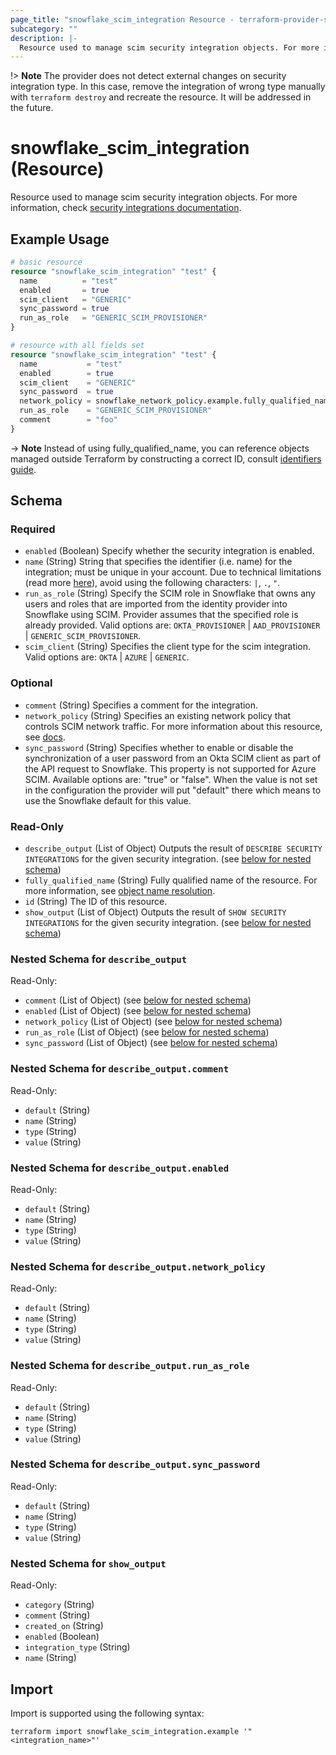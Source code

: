 ```yaml
---
page_title: "snowflake_scim_integration Resource - terraform-provider-snowflake"
subcategory: ""
description: |-
  Resource used to manage scim security integration objects. For more information, check security integrations documentation https://docs.snowflake.com/en/sql-reference/sql/create-security-integration-scim.
---
```


!> **Note** The provider does not detect external changes on security integration type. In this case, remove the integration of wrong type manually with `terraform destroy` and recreate the resource. It will be addressed in the future.

# snowflake_scim_integration (Resource)

Resource used to manage scim security integration objects. For more information, check [security integrations documentation](https://docs.snowflake.com/en/sql-reference/sql/create-security-integration-scim).

## Example Usage

```terraform
# basic resource
resource "snowflake_scim_integration" "test" {
  name          = "test"
  enabled       = true
  scim_client   = "GENERIC"
  sync_password = true
  run_as_role   = "GENERIC_SCIM_PROVISIONER"
}

# resource with all fields set
resource "snowflake_scim_integration" "test" {
  name           = "test"
  enabled        = true
  scim_client    = "GENERIC"
  sync_password  = true
  network_policy = snowflake_network_policy.example.fully_qualified_name
  run_as_role    = "GENERIC_SCIM_PROVISIONER"
  comment        = "foo"
}
```
-> **Note** Instead of using fully_qualified_name, you can reference objects managed outside Terraform by constructing a correct ID, consult [identifiers guide](https://registry.terraform.io/providers/Snowflake-Labs/snowflake/latest/docs/guides/identifiers#new-computed-fully-qualified-name-field-in-resources).
<!-- TODO(SNOW-1634854): include an example showing both methods-->

<!-- schema generated by tfplugindocs -->
## Schema

### Required

- `enabled` (Boolean) Specify whether the security integration is enabled.
- `name` (String) String that specifies the identifier (i.e. name) for the integration; must be unique in your account. Due to technical limitations (read more [here](https://github.com/Snowflake-Labs/terraform-provider-snowflake/blob/main/docs/technical-documentation/identifiers_rework_design_decisions.md#known-limitations-and-identifier-recommendations)), avoid using the following characters: `|`, `.`, `"`.
- `run_as_role` (String) Specify the SCIM role in Snowflake that owns any users and roles that are imported from the identity provider into Snowflake using SCIM. Provider assumes that the specified role is already provided. Valid options are: `OKTA_PROVISIONER` | `AAD_PROVISIONER` | `GENERIC_SCIM_PROVISIONER`.
- `scim_client` (String) Specifies the client type for the scim integration. Valid options are: `OKTA` | `AZURE` | `GENERIC`.

### Optional

- `comment` (String) Specifies a comment for the integration.
- `network_policy` (String) Specifies an existing network policy that controls SCIM network traffic. For more information about this resource, see [docs](./network_policy).
- `sync_password` (String) Specifies whether to enable or disable the synchronization of a user password from an Okta SCIM client as part of the API request to Snowflake. This property is not supported for Azure SCIM. Available options are: "true" or "false". When the value is not set in the configuration the provider will put "default" there which means to use the Snowflake default for this value.

### Read-Only

- `describe_output` (List of Object) Outputs the result of `DESCRIBE SECURITY INTEGRATIONS` for the given security integration. (see [below for nested schema](#nestedatt--describe_output))
- `fully_qualified_name` (String) Fully qualified name of the resource. For more information, see [object name resolution](https://docs.snowflake.com/en/sql-reference/name-resolution).
- `id` (String) The ID of this resource.
- `show_output` (List of Object) Outputs the result of `SHOW SECURITY INTEGRATIONS` for the given security integration. (see [below for nested schema](#nestedatt--show_output))

<a id="nestedatt--describe_output"></a>
### Nested Schema for `describe_output`

Read-Only:

- `comment` (List of Object) (see [below for nested schema](#nestedobjatt--describe_output--comment))
- `enabled` (List of Object) (see [below for nested schema](#nestedobjatt--describe_output--enabled))
- `network_policy` (List of Object) (see [below for nested schema](#nestedobjatt--describe_output--network_policy))
- `run_as_role` (List of Object) (see [below for nested schema](#nestedobjatt--describe_output--run_as_role))
- `sync_password` (List of Object) (see [below for nested schema](#nestedobjatt--describe_output--sync_password))

<a id="nestedobjatt--describe_output--comment"></a>
### Nested Schema for `describe_output.comment`

Read-Only:

- `default` (String)
- `name` (String)
- `type` (String)
- `value` (String)


<a id="nestedobjatt--describe_output--enabled"></a>
### Nested Schema for `describe_output.enabled`

Read-Only:

- `default` (String)
- `name` (String)
- `type` (String)
- `value` (String)


<a id="nestedobjatt--describe_output--network_policy"></a>
### Nested Schema for `describe_output.network_policy`

Read-Only:

- `default` (String)
- `name` (String)
- `type` (String)
- `value` (String)


<a id="nestedobjatt--describe_output--run_as_role"></a>
### Nested Schema for `describe_output.run_as_role`

Read-Only:

- `default` (String)
- `name` (String)
- `type` (String)
- `value` (String)


<a id="nestedobjatt--describe_output--sync_password"></a>
### Nested Schema for `describe_output.sync_password`

Read-Only:

- `default` (String)
- `name` (String)
- `type` (String)
- `value` (String)



<a id="nestedatt--show_output"></a>
### Nested Schema for `show_output`

Read-Only:

- `category` (String)
- `comment` (String)
- `created_on` (String)
- `enabled` (Boolean)
- `integration_type` (String)
- `name` (String)

## Import

Import is supported using the following syntax:

```shell
terraform import snowflake_scim_integration.example '"<integration_name>"'
```
